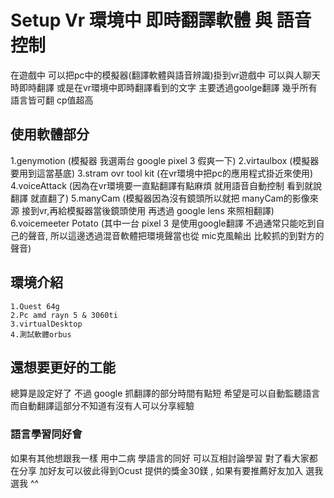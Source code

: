 # Setup Vr 環境中 即時翻譯軟體 與 語音控制

在遊戲中 可以把pc中的模擬器(翻譯軟體與語音辨識)掛到vr遊戲中 
可以與人聊天時即時翻譯 或是在vr環境中即時翻譯看到的文字
主要透過goolge翻譯 幾乎所有語言皆可翻   cp值超高

## 使用軟體部分

   1.genymotion (模擬器 我選兩台 google pixel 3 假爽一下)
   2.virtaulbox (模擬器要用到這當基底) 
   3.stram ovr tool kit (在vr環境中把pc的應用程式掛近來使用)
   4.voiceAttack (因為在vr環境要一直點翻譯有點麻煩 就用語音自動控制 看到就說翻譯 就直翻了)
   5.manyCam (模擬器因為沒有鏡頭所以就把 manyCam的影像來源 接到vr,再給模擬器當後鏡頭使用 再透過 google lens 來照相翻譯)
   6.voicemeeter Potato (其中一台 pixel 3 是使用google翻譯 不過通常只能吃到自己的聲音, 所以這邊透過混音軟體把環境聲當也從 mic克風輸出  比較抓的到對方的聲音)

## 環境介紹

    1.Quest 64g
    2.Pc amd rayn 5 & 3060ti
    3.virtualDesktop
    4.測試軟體orbus


## 還想要更好的工能

總算是設定好了  不過 google 抓翻譯的部分時間有點短 希望是可以自動監聽語言而自動翻譯這部分不知道有沒有人可以分享經驗


### 語言學習同好會

如果有其他想跟我一樣 用中二病 學語言的同好 可以互相討論學習 
對了看大家都在分享 加好友可以彼此得到Ocust 提供的獎金30鎂 , 如果有要推薦好友加入  選我選我 ^^